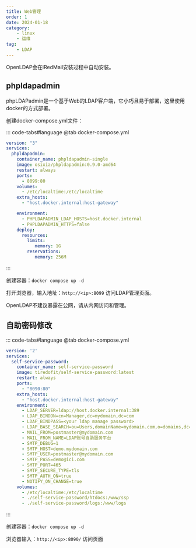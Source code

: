 ```yaml
---
title: Web管理
order: 1
date: 2024-01-18
category:
    - linux
    - 运维
tag:
    - LDAP
---
```


OpenLDAP会在iRedMail安装过程中自动安装。

## phpldapadmin

phpLDAPadmin是一个基于Web的LDAP客户端，它小巧且易于部署，这里使用docker的方式部署。

创建docker-compose.yml文件：

::: code-tabs#language
@tab docker-compose.yml

```yaml
version: "3"
services:
  phpldapadmin:
    container_name: phpldapadmin-single
    image: osixia/phpldapadmin:0.9.0-amd64
    restart: always
    ports:
      - 8099:80
    volumes:
      - /etc/localtime:/etc/localtime
    extra_hosts:
      - "host.docker.internal:host-gateway"

    environment:
      - PHPLDAPADMIN_LDAP_HOSTS=host.docker.internal
      - PHPLDAPADMIN_HTTPS=false
    deploy:
      resources:
        limits:
           memory: 1G
        reservations:
           memory: 256M
```

:::

创建容器：`docker compose up -d`

打开浏览器，输入地址：`http://<ip>:8099` 访问LDAP管理页面。

OpenLDAP不建议暴露在公网，请从内网访问和管理。

## 自助密码修改

::: code-tabs#language
@tab docker-compose.yml

```yaml
version: '2'
services:
  self-service-password:
    container_name: self-service-password
    image: tiredofit/self-service-password:latest
    restart: always
    ports:
      - "8090:80"
    extra_hosts:
      - "host.docker.internal:host-gateway"
    environment:
      - LDAP_SERVER=ldap://host.docker.internal:389
      - LDAP_BINDDN=cn=Manager,dc=mydomain,dc=com
      - LDAP_BINDPASS=<your ldap manage password>
      - LDAP_BASE_SEARCH=ou=Users,domainName=mydomain.com,o=domains,dc=mydomain,dc=com
      - MAIL_FROM=postmaster@mydomain.com
      - MAIL_FROM_NAME=LDAP账号自助服务平台
      - SMTP_DEBUG=1
      - SMTP_HOST=demo.mydomain.com
      - SMTP_USER=postmaster@mydomain.com
      - SMTP_PASS=demo@ici.com
      - SMTP_PORT=465
      - SMTP_SECURE_TYPE=tls
      - SMTP_AUTH_ON=true
      - NOTIFY_ON_CHANGE=true
    volumes:
      - /etc/localtime:/etc/localtime
      - ./self-service-password/htdocs:/www/ssp
      - ./self-service-password/logs:/www/logs
```

:::

创建容器：`docker compose up -d`

浏览器输入：`http://<ip>:8090/` 访问页面

